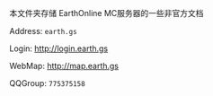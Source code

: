 本文件夹存储 EarthOnline MC服务器的一些非官方文档

Address: `earth.gs`

Login: <http://login.earth.gs>

WebMap: <http://map.earth.gs>

QQGroup: `775375158`